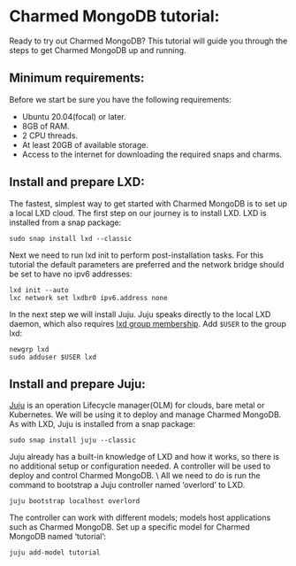 # Charmed MongoDB tutorial:
Ready to try out Charmed MongoDB? This tutorial will guide you through the steps to get Charmed MongoDB up and running. 

## Minimum requirements:
Before we start be sure you have the following requirements:
- Ubuntu 20.04(focal) or later.
- 8GB of RAM.
- 2 CPU threads.
- At least 20GB of available storage.
- Access to the internet for downloading the required snaps and charms.

## Install and prepare LXD:
The fastest, simplest way to get started with Charmed MongoDB is to set up a local LXD cloud. The first step on our journey is to install LXD. LXD is installed from a snap package:
```
sudo snap install lxd --classic
```

Next we need to run lxd init to perform post-installation tasks. For this tutorial the default parameters are preferred and the network bridge should be set to have no ipv6 addresses:
```
lxd init --auto
lxc network set lxdbr0 ipv6.address none 
```

In the next step we will install Juju. Juju speaks directly to the local LXD daemon, which also requires [lxd group membership](https://linuxcontainers.org/lxd/getting-started-cli/#access-control). Add `$USER` to the group lxd:
```
newgrp lxd
sudo adduser $USER lxd
```

## Install and prepare Juju:
[Juju](https://juju.is/) is an operation Lifecycle manager(OLM) for clouds, bare metal or Kubernetes. We will be using it to deploy and manage Charmed MongoDB. As with LXD, Juju is installed from a snap package:
```
sudo snap install juju --classic
```

Juju already has a built-in knowledge of LXD and how it works, so there is no additional setup or configuration needed. A controller will be used to deploy and control Charmed MongoDB. \ All we need to do is run the command to bootstrap a Juju controller named ‘overlord’ to LXD. 
```
juju bootstrap localhost overlord
```

The controller can work with different models; models host applications such as Charmed MongoDB. Set up a specific model for Charmed MongoDB named ‘tutorial’:
```
juju add-model tutorial
```

